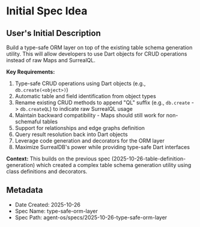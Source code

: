 # Initial Spec Idea

## User's Initial Description
Build a type-safe ORM layer on top of the existing table schema generation utility. This will allow developers to use Dart objects for CRUD operations instead of raw Maps and SurrealQL.

**Key Requirements:**
1. Type-safe CRUD operations using Dart objects (e.g., `db.create(<object>)`)
2. Automatic table and field identification from object types
3. Rename existing CRUD methods to append "QL" suffix (e.g., `db.create` -> `db.createQL`) to indicate raw SurrealQL usage
4. Maintain backward compatibility - Maps should still work for non-schemaful tables
5. Support for relationships and edge graphs definition
6. Query result resolution back into Dart objects
7. Leverage code generation and decorators for the ORM layer
8. Maximize SurrealDB's power while providing type-safe Dart interfaces

**Context:**
This builds on the previous spec (2025-10-26-table-definition-generation) which created a complex table schema generation utility using class definitions and decorators.

## Metadata
- Date Created: 2025-10-26
- Spec Name: type-safe-orm-layer
- Spec Path: agent-os/specs/2025-10-26-type-safe-orm-layer
